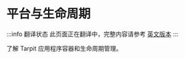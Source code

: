 # 平台与生命周期

:::info 翻译状态
此页面正在翻译中，完整内容请参考 [英文版本](/docs/core/platform-lifecycle)
:::

了解 Tarpit 应用程序容器和生命周期管理。 